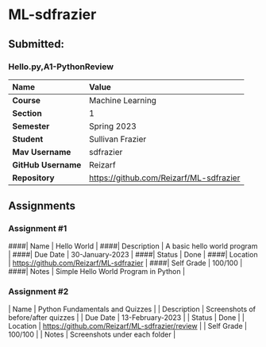# ML-sdfrazier

## Submitted:
### Hello.py,A1-PythonReview

| Name | Value |
|:---|:---|
| **Course** | Machine Learning |
| **Section** | 1 |
| **Semester** | Spring 2023 |
| **Student** | Sullivan Frazier |
| **Mav Username**            | sdfrazier |
| **GitHub Username**         | Reizarf |
| **Repository**          | https://github.com/Reizarf/ML-sdfrazier |

## Assignments

### Assignment #1

####| Name | Hello World |
####| Description | A basic hello world program |
####| Due Date | 30-January-2023 |
####| Status | Done |
####| Location | https://github.com/Reizarf/ML-sdfrazier |
####| Self Grade | 100/100 |
####| Notes | Simple Hello World Program in Python |

### Assignment #2

| Name | Python Fundamentals and Quizzes |
| Description | Screenshots of before/after quizzes |
| Due Date | 13-February-2023 |
| Status | Done |
| Location | https://github.com/Reizarf/ML-sdfrazier/review |
| Self Grade | 100/100 |
| Notes | Screenshots under each folder |

